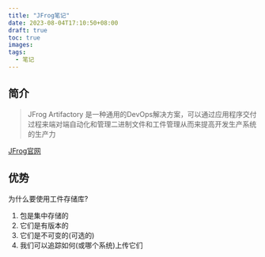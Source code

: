 ```yaml
---
title: "JFrog笔记"
date: 2023-08-04T17:10:50+08:00
draft: true
toc: true
images:
tags:
  - 笔记
---
```


## 简介

> JFrog Artifactory 是一种通用的DevOps解决方案，可以通过应用程序交付过程来端对端自动化和管理二进制文件和工件管理从而来提高开发生产系统的生产力

[JFrog官网](https://jfrog.com/help/r/jfrog-artifactory-documentation/package-management)

## 优势

为什么要使用工件存储库?  

1. 包是集中存储的
2. 它们是有版本的
3. 它们是不可变的(可选的)
4. 我们可以追踪如何(或哪个系统)上传它们

